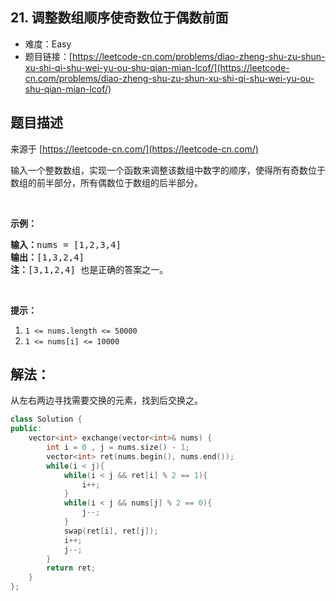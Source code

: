 ## 21. 调整数组顺序使奇数位于偶数前面

- 难度：Easy
- 题目链接：[https://leetcode-cn.com/problems/diao-zheng-shu-zu-shun-xu-shi-qi-shu-wei-yu-ou-shu-qian-mian-lcof/](https://leetcode-cn.com/problems/diao-zheng-shu-zu-shun-xu-shi-qi-shu-wei-yu-ou-shu-qian-mian-lcof/)


## 题目描述

来源于 [https://leetcode-cn.com/](https://leetcode-cn.com/)

<p>输入一个整数数组，实现一个函数来调整该数组中数字的顺序，使得所有奇数位于数组的前半部分，所有偶数位于数组的后半部分。</p>

<p>&nbsp;</p>

<p><strong>示例：</strong></p>

<pre><strong>输入：</strong>nums =&nbsp;[1,2,3,4]
<strong>输出：</strong>[1,3,2,4] 
<strong>注：</strong>[3,1,2,4] 也是正确的答案之一。</pre>

<p>&nbsp;</p>

<p><strong>提示：</strong></p>

<ol>
	<li><code>1 &lt;= nums.length &lt;= 50000</code></li>
	<li><code>1 &lt;= nums[i] &lt;= 10000</code></li>
</ol>


## 解法：

从左右两边寻找需要交换的元素，找到后交换之。

```c++
class Solution {
public:
    vector<int> exchange(vector<int>& nums) {
        int i = 0 , j = nums.size() - 1;
        vector<int> ret(nums.begin(), nums.end());
        while(i < j){
            while(i < j && ret[i] % 2 == 1){
                i++;
            }
            while(i < j && nums[j] % 2 == 0){
                j--;
            }
            swap(ret[i], ret[j]);
            i++;
            j--;
        }
        return ret;
    }
};
```